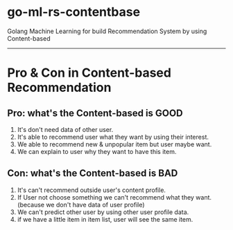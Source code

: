 # go-ml-rs-contentbase

Golang Machine Learning for build Recommendation System by using Content-based

---

# Pro & Con in Content-based Recommendation

## Pro: what's the Content-based is GOOD

1. It's don't need data of other user.
2. It's able to recommend user what they want by using their interest.
3. We able to recommend new & unpopular item but user maybe want.
4. We can explain to user why they want to have this item.

## Con: what's the Content-based is BAD

1. It's can't recommend outside user's content profile.
2. If User not choose something we can't recommend what they want. (because we don't have data of user profile)
3. We can't predict other user by using other user profile data.
4. if we have a little item in item list, user will see the same item. 
